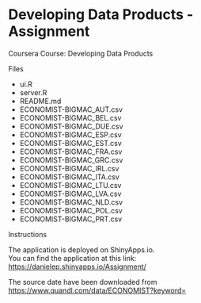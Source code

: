 # Developing Data Products - Assignment
Coursera Course: Developing Data Products

Files
- ui.R  
- server.R  
- README.md  
- ECONOMIST-BIGMAC_AUT.csv  
- ECONOMIST-BIGMAC_BEL.csv  
- ECONOMIST-BIGMAC_DUE.csv  
- ECONOMIST-BIGMAC_ESP.csv  
- ECONOMIST-BIGMAC_EST.csv  
- ECONOMIST-BIGMAC_FRA.csv  
- ECONOMIST-BIGMAC_GRC.csv  
- ECONOMIST-BIGMAC_IRL.csv  
- ECONOMIST-BIGMAC_ITA.csv  
- ECONOMIST-BIGMAC_LTU.csv  
- ECONOMIST-BIGMAC_LVA.csv  
- ECONOMIST-BIGMAC_NLD.csv  
- ECONOMIST-BIGMAC_POL.csv  
- ECONOMIST-BIGMAC_PRT.csv  
  
Instructions
  
The application is deployed on ShinyApps.io.   
You can find the application at this link: https://danielep.shinyapps.io/Assignment/  
  
The source date have been downloaded from https://www.quandl.com/data/ECONOMIST?keyword=
